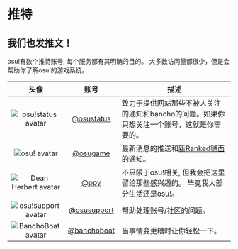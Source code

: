 # 推特

## 我们也发推文！

osu!有数个推特账号, 每个服务都有其明确的目的。 大多数访问量都很少，但是会帮助你了解osu!的游戏系统。

头像 | 账号 | 描述
:----: | :----: | -----------
![osu!status avatar](https://pbs.twimg.com/profile_images/706719922596900864/xTzREmuc_bigger.jpg) | [@osustatus](https://twitter.com/osustatus) | 致力于提供网站那些不被人关注的通知和bancho的问题。如果你只想关注一个账号，这就是你需要的。
![osu! avatar](https://pbs.twimg.com/profile_images/706741102120800256/xOf4lxBy_bigger.jpg) | [@osugame](https://twitter.com/osugame) | 最新消息的推送和[新Ranked铺面](https://osu.ppy.sh/p/beatmaplist)的通知。
![Dean Herbert avatar](https://pbs.twimg.com/profile_images/646911857802907648/6Ojh9ewB_bigger.png) | [@ppy](https://twitter.com/ppy) | 不只限于osu!相关, 但我会把这里留给那些感兴趣的。 毕竟我大部分生活还是osu!。
![osu!support avatar](https://pbs.twimg.com/profile_images/879140567476817920/bYXKpmhg_bigger.jpg) | [@osusupport](https://twitter.com/osusupport) | 帮助处理账号/社区的问题。
![BanchoBoat avatar](https://pbs.twimg.com/profile_images/1238393475/bboat_bigger.jpg) | [@banchoboat](https://twitter.com/banchoboat) | 当事情变更糟时让你轻松一下。

